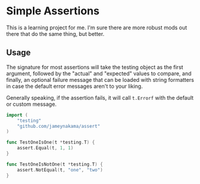 # Simple Assertions

This is a learning project for me. I'm sure there are more robust mods out there
that do the same thing, but better.

## Usage

The signature for most assertions will take the testing object as the first
argument, followed by the "actual" and "expected" values to compare, and
finally, an optional failure message that can be loaded with string formatters
in case the default error messages aren't to your liking.

Generally speaking, if the assertion fails, it will call `t.Errorf` with the
default or custom message.

```go
import (
    "testing"
    "github.com/jameynakama/assert"
)

func TestOneIsOne(t *testing.T) {
    assert.Equal(t, 1, 1)
}

func TestOneIsNotOne(t *testing.T) {
    assert.NotEqual(t, "one", "two")
}
```
